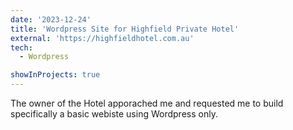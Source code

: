 ```yaml
---
date: '2023-12-24'
title: 'Wordpress Site for Highfield Private Hotel'
external: 'https://highfieldhotel.com.au'
tech:
  - Wordpress

showInProjects: true
---
```


The owner of the Hotel apporached me and requested me to build specifically a basic webiste using Wordpress only. 
